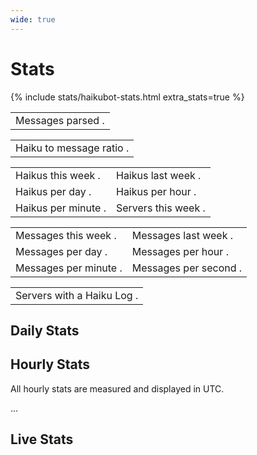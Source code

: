 ```yaml
---
wide: true
---
```


# Stats

{% include stats/haikubot-stats.html extra_stats=true %}

<table class="stat-table">
    <tbody>
        <tr>
            <td>
                <div class="stat-table-container">
                    <span>Messages parsed</span>
                    <span class="stat-counter loading" data-api="messagecount" data-loop-time="4000">.</span>
                </div>
            </td>
        </tr>
    </tbody>
</table>

<table class="stat-table">
    <tbody>
        <tr>
            <td>
                <div class="stat-table-container">
                    <span>Haiku to message ratio</span>
                    <span class="stat-counter loading stat-counter-messages-haiku">.</span>
                </div>
            </td>
        </tr>
    </tbody>
</table>

<table class="stat-table">
    <tbody>
        <tr>
            <td>
                <div class="stat-table-container">
                    <span>Haikus this week</span>
                    <span class="stat-counter loading" data-api="haikucountweek" data-loop-time="10000">.</span>
                </div>
            </td>
            <td>
                <div class="stat-table-container">
                    <span>Haikus last week</span>
                    <span class="stat-counter loading" data-api="haikucountlastweek" data-loop-time="300000">.</span>
                </div>
            </td>
        </tr>
        <tr>
            <td>
                <div class="stat-table-container">
                    <span>Haikus per day</span>
                    <span class="stat-counter loading stat-counter-haikus-day">.</span>
                </div>
            </td>
            <td>
                <div class="stat-table-container">
                    <span>Haikus per hour</span>
                    <span class="stat-counter loading stat-counter-haikus-hour">.</span>
                </div>
            </td>
        </tr>
        <tr>
            <td>
                <div class="stat-table-container">
                    <span>Haikus per minute</span>
                    <span class="stat-counter loading stat-counter-haikus-minute">.</span>
                </div>
            </td>
            <td>
                <div class="stat-table-container">
                    <span>Servers this week</span>
                    <span class="stat-counter loading" data-api="servercountweek" data-loop-time="300000">.</span>
                </div>
            </td>
        </tr>
    </tbody>
</table>

<table class="stat-table">
    <tbody>
        <tr>
            <td>
                <div class="stat-table-container">
                    <span>Messages this week</span>
                    <span class="stat-counter loading" data-api="messagecountweek" data-loop-time="4000">.</span>
                </div>
            </td>
            <td>
                <div class="stat-table-container">
                    <span>Messages last week</span>
                    <span class="stat-counter loading" data-api="messagecountlastweek" data-loop-time="300000">.</span>
                </div>
            </td>
        </tr>
        <tr>
            <td>
                <div class="stat-table-container">
                    <span>Messages per day</span>
                    <span class="stat-counter loading stat-counter-messages-day">.</span>
                </div>
            </td>
            <td>
                <div class="stat-table-container">
                    <span>Messages per hour</span>
                    <span class="stat-counter loading stat-counter-messages-hour">.</span>
                </div>
            </td>
        </tr>
        <tr>
            <td>
                <div class="stat-table-container">
                    <span>Messages per minute</span>
                    <span class="stat-counter loading stat-counter-messages-minute">.</span>
                </div>
            </td>
            <td>
                <div class="stat-table-container">
                    <span>Messages per second</span>
                    <span class="stat-counter loading stat-counter-messages-second">.</span>
                </div>
            </td>
        </tr>
    </tbody>
</table>

<table class="stat-table">
    <tbody>
        <tr>
            <td>
                <div class="stat-table-container">
                    <span>Servers with a Haiku Log</span>
                    <span class="stat-counter loading" data-api="haikulogcount" data-loop-time="30000">.</span>
                </div>
            </td>
        </tr>
    </tbody>
</table>

## Daily Stats

<canvas class="stat-graph stat-graph-day" data-color="#ffcc4d" data-column="haikuCount" data-column-time="dayStartTime" data-label="Haikus" width="1200" height="600"></canvas>
<canvas class="stat-graph stat-graph-day" data-color="#2e2f34" data-column="serverCount" data-column-time="dayStartTime" data-label="Servers" width="1200" height="600"></canvas>
<canvas class="stat-graph stat-graph-day" data-color="#ff774d" data-column="uniqueUserCount" data-column-time="dayStartTime" data-label="Unique Users" width="1200" height="600"></canvas>

## Hourly Stats

<p>All hourly stats are measured and displayed in UTC.</p>
<p class="time time-utc">...</p>

<canvas class="stat-graph stat-graph-hour" data-color="#ffcc4d" data-column="haikuCount" data-column-time="hourStartTime" data-label="Haikus" width="1200" height="600"></canvas>
<canvas class="stat-graph stat-graph-hour" data-color="#4da0ff" data-column="messagesCount" data-column-time="hourStartTime" data-label="Messages" width="1200" height="600"></canvas>

## Live Stats

<canvas class="stat-graph stat-graph-live" data-color="#ffcc4d" data-endpoint="haikuCount" data-label="Haikus" data-loop-time="10000" data-tensionless="true" width="1200" height="600"></canvas>
<canvas class="stat-graph stat-graph-live" data-color="#4da0ff" data-endpoint="messageCount" data-label="Messages" data-loop-time="10000" width="1200" height="600"></canvas>
